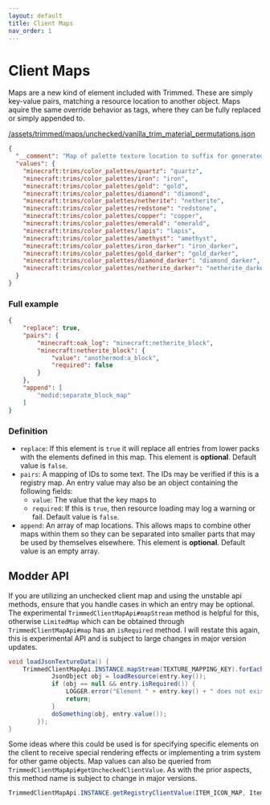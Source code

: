 ```yaml
---
layout: default
title: Client Maps
nav_order: 1
---
```


# Client Maps
Maps are a new kind of element included with Trimmed. These are simply key-value pairs, matching a resource location to another object. Maps aquire the same override behavior as tags, where they can be fully replaced or simply appended to.

[/assets/trimmed/maps/unchecked/vanilla_trim_material_permutations.json](https://github.com/dhyces/trimmed/blob/1.20/Common/src/main/resources/assets/trimmed/maps/unchecked/vanilla_trim_material_permutations.json)
```json
{
  "__comment": "Map of palette texture location to suffix for generated textures",
  "values": {
    "minecraft:trims/color_palettes/quartz": "quartz",
    "minecraft:trims/color_palettes/iron": "iron",
    "minecraft:trims/color_palettes/gold": "gold",
    "minecraft:trims/color_palettes/diamond": "diamond",
    "minecraft:trims/color_palettes/netherite": "netherite",
    "minecraft:trims/color_palettes/redstone": "redstone",
    "minecraft:trims/color_palettes/copper": "copper",
    "minecraft:trims/color_palettes/emerald": "emerald",
    "minecraft:trims/color_palettes/lapis": "lapis",
    "minecraft:trims/color_palettes/amethyst": "amethyst",
    "minecraft:trims/color_palettes/iron_darker": "iron_darker",
    "minecraft:trims/color_palettes/gold_darker": "gold_darker",
    "minecraft:trims/color_palettes/diamond_darker": "diamond_darker",
    "minecraft:trims/color_palettes/netherite_darker": "netherite_darker"
  }
}
```

### Full example
```json
{
    "replace": true,
    "pairs": {
        "minecraft:oak_log": "minecraft:netherite_block",
        "minecraft:netherite_block": {
            "value": "anothermod:a_block",
            "required": false
        }
    },
    "append": [
        "modid:separate_block_map"
    ]
}
```

### Definition
- `replace`: If this element is `true` it will replace all entries from lower packs with the elements defined in this map. This element is **optional**. Default value is `false`.
- `pairs`: A mapping of IDs to some text. The IDs may be verified if this is a registry map. An entry value may also be an object containing the following fields:
    - `value`: The value that the key maps to
    - `required`: If this is `true`, then resource loading may log a warning or fail. Default value is `false`.
- `append`: An array of map locations. This allows maps to combine other maps within them so they can be separated into smaller parts that may be used by themselves elsewhere. This element is **optional**. Default value is an empty array.

## Modder API
If you are utilizing an unchecked client map and using the unstable api methods, ensure that you handle cases in which an entry may be optional. The experimental `TrimmedClientMapApi#mapStream` method is helpful for this, otherwise `LimitedMap` which can be obtained through `TrimmedClientMapApi#map` has an `isRequired` method. I will restate this again, this is experimental API and is subject to large changes in major version updates.

```java
void loadJsonTextureData() {
    TrimmedClientMapApi.INSTANCE.mapStream(TEXTURE_MAPPING_KEY).forEach(entry -> {
            JsonObject obj = loadResource(entry.key());
            if (obj == null && entry.isRequired()) {
                LOGGER.error("Element " + entry.key() + " does not exist and is required!");
                return;
            }
            doSomething(obj, entry.value());
        });
}
```

Some ideas where this could be used is for specifying specific elements on the client to receive special rendering effects or implementing a trim system for other game objects. Map values can also be queried from `TrimmedClientMapApi#getUncheckedClientValue`. As with the prior aspects, this method name is subject to change in major versions.

```java
TrimmedClientMapApi.INSTANCE.getRegistryClientValue(ITEM_ICON_MAP, Items.DIAMOND_SWORD);
```